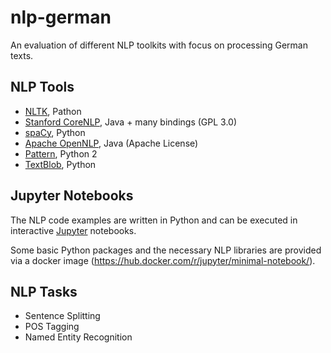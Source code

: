 # nlp-german

An evaluation of different NLP toolkits with focus on processing German texts.

## NLP Tools

* [NLTK](http://www.nltk.org/), Pathon
* [Stanford CoreNLP](https://stanfordnlp.github.io/CoreNLP/index.html), Java + many bindings (GPL 3.0)
* [spaCy](https://spacy.io/), Python
* [Apache OpenNLP](http://opennlp.apache.org/), Java (Apache License)
* [Pattern](https://www.clips.uantwerpen.be/pattern), Python 2
* [TextBlob](http://textblob.readthedocs.io/en/dev/), Python

## Jupyter Notebooks

The NLP code examples are written in Python and can be executed in interactive [Jupyter](http://jupyter.org/) notebooks.

Some basic Python packages and the necessary NLP libraries are provided via a docker image (https://hub.docker.com/r/jupyter/minimal-notebook/).

## NLP Tasks

* Sentence Splitting
* POS Tagging
* Named Entity Recognition
